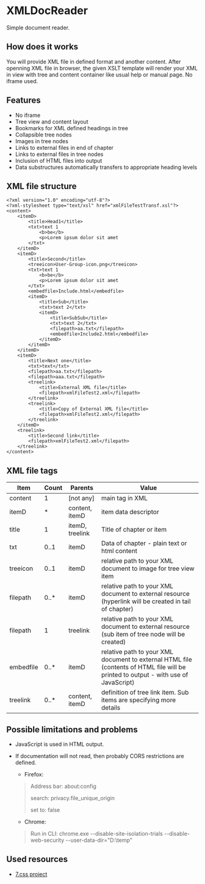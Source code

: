 # XMLDocReader

Simple document reader.

## How does it works

You will provide XML file in defined format and another content. After openning XML file in browser, the given XSLT template will render your XML in view with tree and content container like usual help or manual page. No iframe used.

## Features

- No iframe
- Tree view and content layout
- Bookmarks for XML defined headings in tree
- Collapsible tree nodes
- Images in tree nodes
- Links to external files in end of chapter
- Links to external files in tree nodes
- Inclusion of HTML files into output
- Data substructures automatically transfers to appropriate heading levels

## XML file structure
```
<?xml version="1.0" encoding="utf-8"?>
<?xml-stylesheet type="text/xsl" href="xmlFileTestTransf.xsl"?>
<content>
	<itemD>
		<title>Head1</title>
		<txt>text 1
			<b>be</b>
			<p>Lorem ipsum dolor sit amet
		</txt>
	</itemD>
	<itemD>
		<title>Second</title>
		<treeicon>User-Group-icon.png</treeicon>
		<txt>text 1
			<b>be</b>
			<p>Lorem ipsum dolor sit amet
		</txt>
		<embedfile>Include.html</embedfile>
		<itemD>
			<title>Sub</title>
			<txt>text 2</txt>
			<itemD>
				<title>SubSub</title>
				<txt>text 2</txt>
				<filepath>aa.txt</filepath>
				<embedfile>Include2.html</embedfile>
			</itemD>
		</itemD>
	</itemD>
	<itemD>
		<title>Next one</title>
		<txt>text</txt>
		<filepath>aa.txt</filepath>
		<filepath>aaa.txt</filepath>
		<treelink>
			<title>External XML file</title>
			<filepath>xmlFileTest2.xml</filepath>
		</treelink>
		<treelink>
			<title>Copy of External XML file</title>
			<filepath>xmlFileTest2.xml</filepath>
		</treelink>
	</itemD>
	<treelink>
		<title>Second link</title>
		<filepath>xmlFileTest2.xml</filepath>
	</treelink>
</content>
```

## XML file tags

| Item | Count | Parents | Value |
| --- | --- | --- | --- |
| content | 1 | [not  any] | main tag in XML |
| itemD | * | content, itemD | item data descriptor |
| title | 1 | itemD, treelink | Title of chapter or item |
| txt | 0..1 | itemD | Data of chapter - plain text or html content |
| treeicon | 0..1 | itemD | relative path to your XML document to image for tree view item |
| filepath | 0..* | itemD | relative path to your XML document to external resource (hyperlink will be created in tail of chapter) |
| filepath | 1 | treelink | relative path to your XML document to external resource (sub item of tree node will be created) |
| embedfile | 0..* | itemD | relative path to your XML document to external HTML file (contents of HTML file will be printed to output - with use of JavaScript) |
| treelink | 0..* | content, itemD | definition of tree link item. Sub items are specifying more details |

## Possible limitations and problems

- JavaScript is used in HTML output.
- If documentation will not read, then probably CORS restrictions are defined.

  - Firefox:
  > Address bar: 
  about:config
  > 
  > search:
  privacy.file_unique_origin
  > 
  > set to:
  false
  
  - Chrome:
  > Run in CLI:
  > chrome.exe  --disable-site-isolation-trials --disable-web-security --user-data-dir="D:\temp"

## Used resources

- [7.css project][7css]


[7css]: https://khang-nd.github.io/7.css "7.css CSS and man pages"